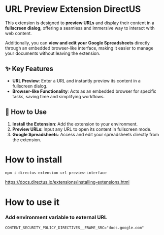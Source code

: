 # URL Preview Extension DirectUS

This extension is designed to **preview URLs** and display their content in a **fullscreen dialog**, offering a seamless and immersive way to interact with web content.

Additionally, you can **view and edit your Google Spreadsheets** directly through an embedded browser-like interface, making it easier to manage your documents without leaving the extension.

## ✨ Key Features

- **URL Preview**: Enter a URL and instantly preview its content in a fullscreen dialog.
- **Browser-like Functionality**: Acts as an embedded browser for specific tasks, saving time and simplifying workflows.


## 🚀 How to Use

1. **Install the Extension**: Add the extension to your environment.
2. **Preview URLs**: Input any URL to open its content in fullscreen mode.
3. **Google Spreadsheets**: Access and edit your spreadsheets directly from the extension.


# How to install

```sh
npm i directus-extension-url-preview-interface
```

https://docs.directus.io/extensions/installing-extensions.html

# How to use it

### Add environment variable to external URL

```
CONTENT_SECURITY_POLICY_DIRECTIVES__FRAME_SRC="docs.google.com"
```
